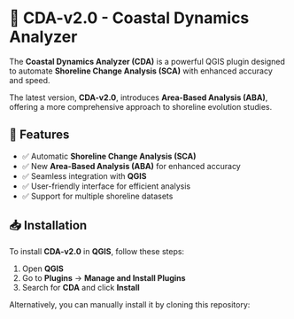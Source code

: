 # 📌 CDA-v2.0 - Coastal Dynamics Analyzer  

The **Coastal Dynamics Analyzer (CDA)** is a powerful QGIS plugin designed to automate **Shoreline Change Analysis (SCA)** with enhanced accuracy and speed.  

The latest version, **CDA-v2.0**, introduces **Area-Based Analysis (ABA)**, offering a more comprehensive approach to shoreline evolution studies.  

## 🚀 Features  

- ✅ Automatic **Shoreline Change Analysis (SCA)**  
- ✅ New **Area-Based Analysis (ABA)** for enhanced accuracy  
- ✅ Seamless integration with **QGIS**  
- ✅ User-friendly interface for efficient analysis  
- ✅ Support for multiple shoreline datasets  

## 📥 Installation  

To install **CDA-v2.0** in **QGIS**, follow these steps:  

1. Open **QGIS**  
2. Go to **Plugins** → **Manage and Install Plugins**  
3. Search for **CDA** and click **Install**  

Alternatively, you can manually install it by cloning this repository:  
